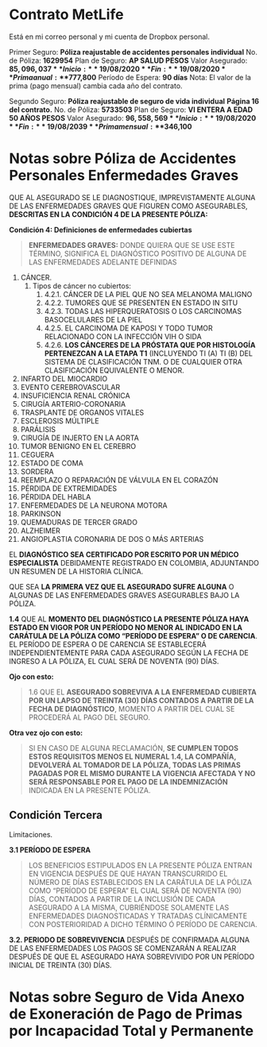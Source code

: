 # Contrato MetLife
Está en mi correo personal y mi cuenta de Dropbox personal.

Primer Seguro: **Póliza reajustable de accidentes personales individual**
No. de Póliza: **1629954**
Plan de Seguro: **AP SALUD PESOS**
Valor Asegurado: **$85,096,037**
Inicio: **19/08/2020**
Fin: **19/08/2020**
Prima anual: **$777,800**
Período de Espera: **90 días**
Nota: El valor de la prima (pago mensual) cambia cada año del contrato.

Segundo Seguro: **Póliza reajustable de seguro de vida individual**
**Página 16 del contrato.**
No. de Póliza: **5733503**
Plan de Seguro:  **VI ENTERA A EDAD 50 AÑOS PESOS**
Valor Asegurado: **$96,558,569**
Inicio: **19/08/2020**
Fin: **19/08/2039**
Prima mensual: **$346,100**

# Notas sobre Póliza de Accidentes Personales Enfermedades Graves

QUE AL ASEGURADO SE LE DIAGNOSTIQUE, IMPREVISTAMENTE ALGUNA DE LAS ENFERMEDADES GRAVES QUE FIGUREN COMO ASEGURABLES, **DESCRITAS EN LA CONDICIÓN 4 DE LA PRESENTE PÓLIZA:**

**Condición 4: Definiciones de enfermedades cubiertas**

> **ENFERMEDADES GRAVES:** DONDE QUIERA QUE SE USE ESTE TÉRMINO, SIGNIFICA EL DIAGNÓSTICO POSITIVO DE ALGUNA DE LAS ENFERMEDADES ADELANTE DEFINIDAS


1. CÁNCER.
    1. Tipos de cáncer no cubiertos:
        1. 4.2.1. CÁNCER DE LA PIEL QUE NO SEA MELANOMA MALIGNO
        2. 4.2.2. TUMORES QUE SE PRESENTEN EN ESTADO IN SITU
        3. 4.2.3. TODAS LAS HIPERQUERATOSIS O LOS CARCINOMAS BASOCELULARES DE LA PIEL
        4. 4.2.5. EL CARCINOMA DE KAPOSI Y TODO TUMOR RELACIONADO CON LA INFECCIÓN VIH O SIDA
        5. 4.2.6. **LOS CÁNCERES DE LA PRÓSTATA QUE POR HISTOLOGÍA PERTENEZCAN A LA ETAPA T1** (INCLUYENDO TI (A) TI (B) DEL SISTEMA DE CLASIFICACIÓN TNM. O DE CUALQUIER OTRA CLASIFICACIÓN EQUIVALENTE O MENOR.
2. INFARTO DEL MIOCARDIO
3. EVENTO CEREBROVASCULAR
4. INSUFICIENCIA RENAL CRÓNICA
5. CIRUGÍA ARTERIO-CORONARIA
6. TRASPLANTE DE ORGANOS VITALES
7. ESCLEROSIS MÚLTIPLE
8. PARÁLISIS
9. CIRUGÍA DE INJERTO EN LA AORTA
10. TUMOR BENIGNO EN EL CEREBRO
11. CEGUERA
12. ESTADO DE COMA
13. SORDERA
14. REEMPLAZO O REPARACIÓN DE VÁLVULA EN EL CORAZÓN
15. PÉRDIDA DE EXTREMIDADES
16. PÉRDIDA DEL HABLA
17. ENFERMEDADES DE LA NEURONA MOTORA
18. PARKINSON
19. QUEMADURAS DE TERCER GRADO
20. ALZHEIMER
21. ANGIOPLASTIA CORONARIA DE DOS O MÁS ARTERIAS


EL **DIAGNÓSTICO SEA CERTIFICADO POR ESCRITO POR UN MÉDICO ESPECIALISTA** DEBIDAMENTE REGISTRADO EN COLOMBIA, ADJUNTANDO UN RESUMEN DE LA HISTORIA CLÍNICA.

QUE SEA **LA PRIMERA VEZ QUE EL ASEGURADO SUFRE ALGUNA** O ALGUNAS DE LAS ENFERMEDADES GRAVES ASEGURABLES BAJO LA PÓLIZA.

**1.4** QUE AL **MOMENTO DEL DIAGNÓSTICO LA PRESENTE PÓLIZA HAYA ESTADO EN VIGOR POR UN PERÍODO NO MENOR AL INDICADO EN LA CARÁTULA DE LA PÓLIZA COMO “PERÍODO DE ESPERA” O DE CARENCIA**. EL PERÍODO DE ESPERA O DE CARENCIA SE ESTABLECERÁ INDEPENDIENTEMENTE PARA CADA ASEGURADO SEGÚN LA FECHA DE INGRESO A LA PÓLIZA, EL CUAL SERÁ DE NOVENTA (90) DÍAS.

**Ojo con esto:**

> 1.6 QUE EL **ASEGURADO SOBREVIVA A LA ENFERMEDAD CUBIERTA POR UN LAPSO DE TREINTA (30) DÍAS CONTADOS A PARTIR DE LA FECHA DE DIAGNÓSTICO**, MOMENTO A PARTIR DEL CUAL SE PROCEDERÁ AL PAGO DEL SEGURO.

**Otra vez ojo con esto:**

> SI EN CASO DE ALGUNA RECLAMACIÓN, **SE CUMPLEN TODOS ESTOS REQUISITOS MENOS EL NUMERAL 1.4, LA COMPAÑÍA, DEVOLVERÁ AL TOMADOR DE LA PÓLIZA, TODAS LAS PRIMAS PAGADAS POR EL MISMO DURANTE LA VIGENCIA AFECTADA Y NO SERÁ RESPONSABLE POR EL PAGO DE LA INDEMNIZACIÓN** INDICADA EN LA PRESENTE PÓLIZA.


## Condición Tercera

Limitaciones.

**3.1 PERÍODO DE ESPERA**

> LOS BENEFICIOS ESTIPULADOS EN LA PRESENTE PÓLIZA ENTRAN EN VIGENCIA DESPUÉS DE QUE HAYAN TRANSCURRIDO EL NÚMERO DE DÍAS ESTABLECIDOS EN LA CARÁTULA DE LA PÓLIZA COMO “PERÍODO DE ESPERA” EL CUAL SERÁ DE NOVENTA (90) DÍAS, CONTADOS A PARTIR DE LA INCLUSIÓN DE CADA ASEGURADO A LA MISMA, CUBRIÉNDOSE SOLAMENTE LAS ENFERMEDADES DIAGNOSTICADAS Y TRATADAS CLÍNICAMENTE CON POSTERIORIDAD A DICHO TÉRMINO Ó PERÍODO DE CARENCIA.

**3.2. PERIODO DE SOBREVIVENCIA**
DESPUÉS DE CONFIRMADA ALGUNA DE LAS ENFERMEDADES LOS PAGOS SE COMENZARÁN A REALIZAR DESPUÉS DE QUE EL ASEGURADO HAYA SOBREVIVIDO POR UN PERÍODO INICIAL DE TREINTA (30) DÍAS.



# Notas sobre Seguro de Vida Anexo de Exoneración de Pago de Primas por Incapacidad Total y Permanente

